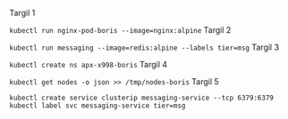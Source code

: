 Targil 1

``` kubectl run nginx-pod-boris --image=nginx:alpine ```
Targil 2

``` kubectl run messaging --image=redis:alpine --labels tier=msg ```
Targil 3

``` kubectl create ns apx-x998-boris ```
Targil 4

``` kubectl get nodes -o json >> /tmp/nodes-boris ```
Targil 5

``` kubectl create service clusterip messaging-service --tcp 6379:6379 ```
``` kubectl label svc messaging-service tier=msg ```




